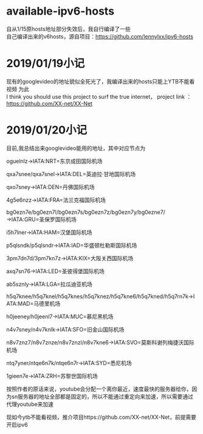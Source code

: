 # available-ipv6-hosts
自从1/15原hosts地址部分失效后，我自行编译了一些</br>
自己编译出来的v6hosts，源自项目：https://github.com/lennylxx/ipv6-hosts

# 2019/01/19小记
现有的googlevideo的地址貌似全死光了，我编译出来的hosts只能上YTB不能看视频
为此</br>
I think you should use this project to surf the true internet，
project link ：https://github.com/XX-net/XX-Net

# 2019/01/20小记
目前,我总结出来googlevideo能用的地址，其中对应节点为</br>

oguelnlz→IATA:NRT=东京成田国际机场</br>

qxa7snee/qxa7snel→IATA:DEL=英迪拉·甘地国际机场</br>

qxo7sney→IATA:DEN=丹佛国际机场</br>

4g5e6nzz→IATA:FRA=法兰克福国际机场</br>

bg0ezn7e/bg0ezn7l/bg0ezn7s/bg0ezn7z/bg0ezn7y/bg0ezne7/→IATA:GRU=圣保罗国际机场</br>

i5h7lner→IATA:HAM=汉堡国际机场</br>

p5qlsndk/p5qlsndr→IATA:IAD=华盛顿杜勒斯国际机场</br>

3pm7dn7d/3pm7kn7z→IATA:KIX=大阪关西国际机场</br>

axq7sn76→IATA:LED=圣彼得堡国际机场</br>

ab5sznly→IATA:LGA=拉瓜迪亚机场</br>

h5q7knee/h5q7knel/h5q7knes/h5q7knez/h5q7kne6/h5q7kned/h5q7rn7k→IATA:MAD=马德里机场</br>

h0jeeney/h0jeenl7→IATA:MUC=慕尼黑机场</br>

n4v7sney/n4v7knlk→IATA:SFO=旧金山国际机场</br>

n8v7znz7/n8v7znze/n8v7znzl/n8v7kne6→IATA:SVO=莫斯科谢列梅捷沃国际机场</br>

ntq7yner/ntqe6n7k/ntqe6n7r→IATA:SYD=悉尼机场</br>

1gieen7e→IATA:ZRH=苏黎世国际机场</br>

按照作者的原话来说，youtube会分配一个离你最近，速度最快的服务器给你，因为sn服务器的地址全部都是固定的，所以不能通过重定向来加速，所以需要通过代理youtube来加速

现如今ytb不能看视频，推介项目https://github.com/XX-net/XX-Net，前提需要开启ipv6
